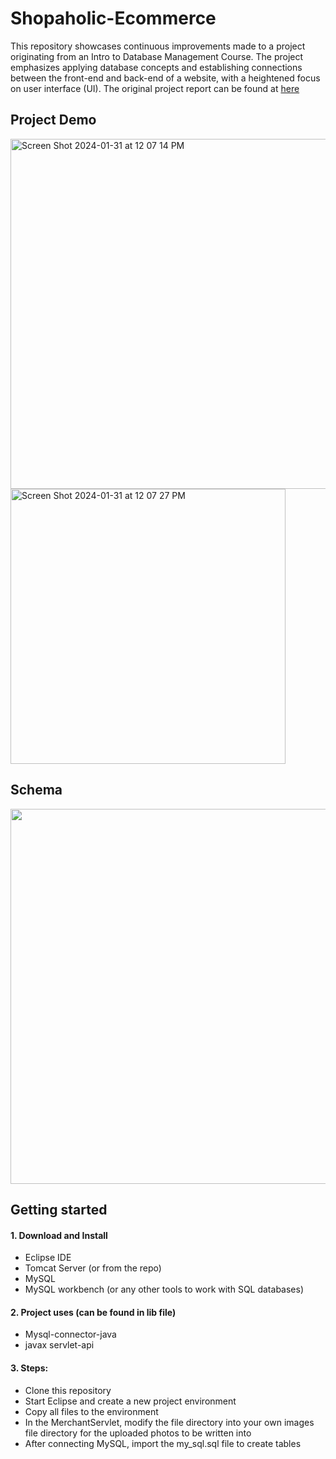 # Shopaholic-Ecommerce


This repository showcases continuous improvements made to a project originating from an Intro to Database Management Course. The project emphasizes applying database concepts and establishing connections between the front-end and back-end of a website, with a heightened focus on user interface (UI).
The original project report can be found at [here](https://phuonghuynh9987.github.io/portfolio/Final-report-CS-157A.pdf)



## Project Demo
<img width="560" alt="Screen Shot 2024-01-31 at 12 07 14 PM" src="https://github.com/PhuongHuynh9987/Shopaholic-Ecommerce/assets/54336313/e04d2d27-bab5-40c4-9bec-bfd5b72e0069">
<img width="440" alt="Screen Shot 2024-01-31 at 12 07 27 PM" src="https://github.com/PhuongHuynh9987/Shopaholic-Ecommerce/assets/54336313/bf1a5950-060a-4aed-a44f-6ae0fe32f6d5">

## Schema

<img src="https://github.com/PhuongHuynh9987/Shopaholic-Ecommerce/assets/54336313/7d54b71e-6a25-4e8d-a692-0c6b611e25ec.png" data-canonical-src="https://github.com/PhuongHuynh9987/Shopaholic-Ecommerce/assets/54336313/7d54b71e-6a25-4e8d-a692-0c6b611e25ec.png" width="600" />



## Getting started

#### 1. Download and Install
  - Eclipse IDE
  - Tomcat Server (or from the repo)
  - MySQL
  - MySQL workbench (or any other tools to work with SQL databases)

#### 2. Project uses (can be found in lib file)
  - Mysql-connector-java
  - javax servlet-api

#### 3. Steps:
  - Clone this repository
  - Start Eclipse and create a new project environment
  - Copy all files to the environment
  - In the MerchantServlet, modify the file directory into your own images file directory for the uploaded photos to be written into
  - After connecting MySQL, import the my_sql.sql file to create tables
